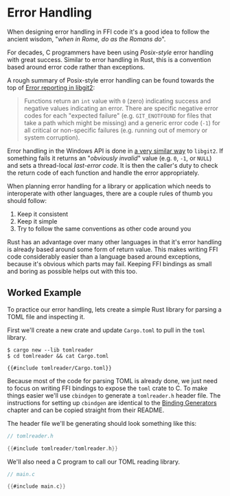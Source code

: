 # Error Handling

When designing error handling in FFI code it's a good idea to follow the ancient
wisdom, "*when in Rome, do as the Romans do*".

For decades, C programmers have been using *Posix-style* error handling with
great success. Similar to error handling in Rust, this is a convention based
around error code rather than exceptions.

A rough summary of Posix-style error handling can be found towards the top of
[Error reporting in libgit2]:

> Functions return an `int` value with `0` (zero) indicating success and
> negative values indicating an error. There are specific negative error codes
> for each "expected failure" (e.g. `GIT_ENOTFOUND` for files that take a path
> which might be missing) and a generic error code (`-1`) for all critical or
> non-specific failures (e.g. running out of memory or system corruption).

Error handling in the Windows API is done in [a very similar way][winapi] to
`libgit2`. If something fails it returns an "*obviously invalid*" value (e.g.
`0`, `-1`, or `NULL`) and sets a thread-local *last-error code*. It is then the
caller's duty to check the return code of each function and handle the error
appropriately.

When planning error handling for a library or application which needs to
interoperate with other languages, there are a couple rules of thumb you should
follow:

1. Keep it consistent
2. Keep it simple
3. Try to follow the same conventions as other code around you

Rust has an advantage over many other languages in that it's error handling is
already based around some form of return value. This makes writing FFI code
considerably easier than a language based around exceptions, because it's
obvious which parts may fail. Keeping FFI bindings as small and boring as
possible helps out with this too.

## Worked Example

To practice our error handling, lets create a simple Rust library for parsing a
TOML file and inspecting it.

First we'll create a new crate and update `Cargo.toml` to pull in the `toml`
library.

```console
$ cargo new --lib tomlreader
$ cd tomlreader && cat Cargo.toml

{{#include tomlreader/Cargo.toml}}
```

Because most of the code for parsing TOML is already done, we just need to focus
on writing FFI bindings to expose the `toml` crate to C. To make things easier
we'll use `cbindgen` to generate a `tomlreader.h` header file. The instructions
for setting up `cbindgen` are identical to the [Binding Generators] chapter and
can be copied straight from their README.

The header file we'll be generating should look something like this:

```c
// tomlreader.h

{{#include tomlreader/tomlreader.h}}
```

We'll also need a C program to call our TOML reading library.

```c
// main.c

{{#include main.c}}
```


[ffi_helpers]: https://crates.io/crates/ffi_helpers
[libgit2]: https://github.com/libgit2/libgit2/blob/master/docs/error-handling.md
[Error reporting in libgit2]: https://github.com/libgit2/libgit2/blob/master/docs/error-handling.md
[winapi]: https://docs.microsoft.com/en-au/windows/desktop/Debug/last-error-code
[Binding Generators]: ../binding-generators/index.md
